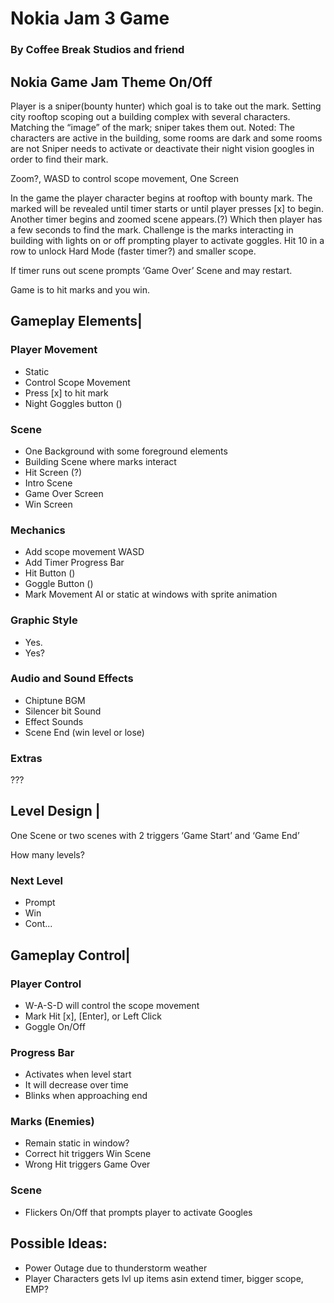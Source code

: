 # Nokia Jam 3 Game
### By Coffee Break Studios and friend

## Nokia Game Jam Theme On/Off

Player is a sniper(bounty hunter) which goal is to take out the mark.
Setting city rooftop scoping out a building complex with several characters.
Matching the “image” of the mark; sniper takes them out.
Noted: The characters are active in the building, some rooms are dark and some rooms are not
Sniper needs to activate or deactivate their night vision googles in order to find their mark.

Zoom?, WASD to control scope movement, One Screen

In the game the player character begins at rooftop with bounty mark. The marked will be revealed until timer starts or until player presses [x] to begin. Another timer begins and zoomed scene appears.(?) Which then player has a few seconds to find the mark. Challenge is the marks interacting in building with lights on or off prompting player to activate goggles. Hit 10 in a row to unlock Hard Mode (faster timer?) and smaller scope.

If timer runs out scene prompts ‘Game Over’ Scene and may restart.

Game is to hit marks and you win.

## Gameplay Elements|

### Player Movement
* Static
* Control Scope Movement 
* Press [x] to  hit mark
* Night Goggles button ()

### Scene
* One Background with some foreground elements
* Building Scene where marks interact
* Hit Screen (?)
* Intro Scene
* Game Over Screen
* Win Screen

### Mechanics
* Add scope movement WASD
* Add Timer Progress Bar 
* Hit Button ()
* Goggle Button ()
* Mark Movement AI or static at windows with sprite animation

### Graphic Style 
* Yes.
* Yes?

### Audio and Sound Effects
* Chiptune BGM
* Silencer bit Sound
* Effect Sounds
* Scene End (win level or lose)

### Extras
???

## Level Design |

One Scene or two scenes with 2 triggers ‘Game Start’ and ‘Game End’

How many levels?

### Next Level
* Prompt
* Win
* Cont...

## Gameplay Control|

### Player Control
* W-A-S-D will control the scope movement
* Mark Hit [x], [Enter], or Left Click
* Goggle On/Off

### Progress Bar
* Activates when level start
* It will decrease over time
* Blinks when approaching end

### Marks (Enemies)
* Remain static in window?
* Correct hit triggers Win Scene
* Wrong Hit triggers Game Over

### Scene
* Flickers On/Off that prompts player to activate Googles


## Possible Ideas:

* Power Outage due to thunderstorm weather
* Player Characters gets lvl up items asin extend timer, bigger scope, EMP?

